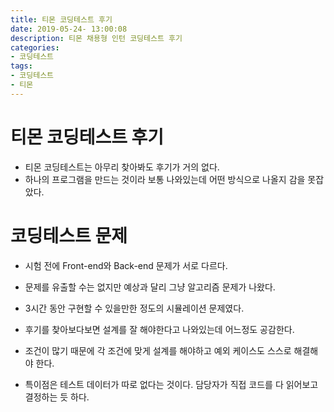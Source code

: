 ```yaml
---
title: 티몬 코딩테스트 후기
date: 2019-05-24- 13:00:08
description: 티몬 채용형 인턴 코딩테스트 후기
categories:
- 코딩테스트
tags: 
- 코딩테스트
- 티몬
---
```

# 티몬 코딩테스트 후기
- 티몬 코딩테스트는 아무리 찾아봐도 후기가 거의 없다.
- 하나의 프로그램을 만드는 것이라 보통 나와있는데 어떤 방식으로 나올지 감을 못잡았다.

# 코딩테스트 문제
- 시험 전에 Front-end와 Back-end 문제가 서로 다르다.
- 문제를 유출할 수는 없지만 예상과 달리 그냥 알고리즘 문제가 나왔다.
- 3시간 동안 구현할 수 있을만한 정도의 시뮬레이션 문제였다.

- 후기를 찾아보다보면 설계를 잘 해야한다고 나와있는데 어느정도 공감한다.
- 조건이 많기 때문에 각 조건에 맞게 설계를 해야하고 예외 케이스도 스스로 해결해야 한다.
- 특이점은 테스트 데이터가 따로 없다는 것이다. 담당자가 직접 코드를 다 읽어보고 결정하는 듯 하다.